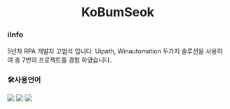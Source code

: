 <h1 align="center"> KoBumSeok</h1>

<h3>ℹ️Info</h3>
5년차 RPA 개발자 고범석 입니다. Uipath, Winautomation 두가지 솔루션을 사용하여 총 7번의 프로젝트를 경험 하였습니다.

<h3>🛠사용언어</h3>
<div>
<img src="https://img.shields.io/badge/HTML5-E34F26?style=flat-square&logo=HTML5&logoColor=white"/>
<img src="https://img.shields.io/badge/CSS3-1572B6?style=flat-square&logo=CSS3&logoColor=white"/>
<img src="https://img.shields.io/badge/Uipath-FA4616?style=flat-square&logo=Uipath&logoColor=white"/>&nbsp;
</div>
